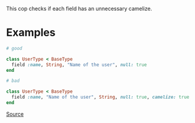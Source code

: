 
This cop checks if each field has an unnecessary camelize.

# Examples

```ruby
# good

class UserType < BaseType
  field :name, String, "Name of the user", null: true
end

# bad

class UserType < BaseType
  field :name, "Name of the user", String, null: true, camelize: true
end
```

[Source](http://www.rubydoc.info/gems/rubocop/RuboCop/Cop/GraphQL/UnnecessaryFieldCamelize)